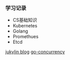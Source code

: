 ### 学习记录

* CS基础知识
* Kubernetes
* Golang
* Promethues
* Etcd

[jukylin blog](https://github.com/jukylin/blog)
[go-concurrency](https://github.com/cizixs/go-concurrency-programming/blob/master/SUMMARY.md)